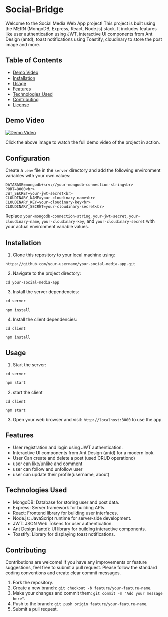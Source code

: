 # Social-Bridge
Welcome to the Social Media Web App project! This project is built using the MERN (MongoDB, Express, React, Node.js) stack. It includes features like user authentication using JWT, interactive UI components from Ant Design (antd), toast notifications using Toastify, cloudinary to store the post image and more.

## Table of Contents
- [Demo Video](#demo-video)
- [Installation](#installation)
- [Usage](#usage)
- [Features](#features)
- [Technologies Used](#technologies-used)
- [Contributing](#contributing)
- [License](#license)

## Demo Video

[![Demo Video](link_to_thumbnail_image)](link_to_full_demo_video)

Click the above image to watch the full demo video of the project in action.
## Configuration

Create a `.env` file in the `server` directory and add the following environment variables with your own values:
```
DATABASE=mongodb+srv://your-mongodb-connection-string<br>
PORT=8000<br>
JWT_SECRET=your-jwt-secret<br>
CLOUDINARY_NAME=your-cloudinary-name<br>
CLOUDINARY_KEY=your-cloudinary-key<br>
CLOUDINARY_SECRET=your-cloudinary-secret<br>
```
Replace `your-mongodb-connection-string`, `your-jwt-secret`, `your-cloudinary-name`, `your-cloudinary-key`, and `your-cloudinary-secret` with your actual environment variable values.


## Installation

1. Clone this repository to your local machine using:
 ```
https://github.com/your-username/your-social-media-app.git
```
2. Navigate to the project directory:
```
cd your-social-media-app
```
3. Install the server dependencies:
```
cd server
```
```
npm install
```
4. Install the client dependencies:
```
cd client
```
```
npm install
```
## Usage

1. Start the server:
```
cd server
```
```
npm start
```
2. start the client
```
cd client
```
```
npm start
```
3. Open your web browser and visit: `http://localhost:3000` to use the app.

## Features

- User registration and login using JWT authentication.
- Interactive UI components from Ant Design (antd) for a modern look.
- User Can create and delete a post (used CRUD operationo)
- user can like/unlike and comment
- user can follow and unfollow user
- user can update their profile(username, about)

## Technologies Used

- MongoDB: Database for storing user and post data.
- Express: Server framework for building APIs.
- React: Frontend library for building user interfaces.
- Node.js: JavaScript runtime for server-side development.
- JWT: JSON Web Tokens for user authentication.
- Ant Design (antd): UI library for building interactive components.
- Toastify: Library for displaying toast notifications.

## Contributing

Contributions are welcome! If you have any improvements or feature suggestions, feel free to submit a pull request. Please follow the standard coding conventions and create clear commit messages.

1. Fork the repository.
2. Create a new branch: `git checkout -b feature/your-feature-name`.
3. Make your changes and commit them: `git commit -m "Add your message here"`.
4. Push to the branch: `git push origin feature/your-feature-name`.
5. Submit a pull request.
